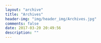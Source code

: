 ```yaml
---
layout: "archive"
title: "Archives"
header-img: "img/header_img/Archives.jpg"
comments: false
date: 2017-03-20 20:49:56
description: ""
---
```

